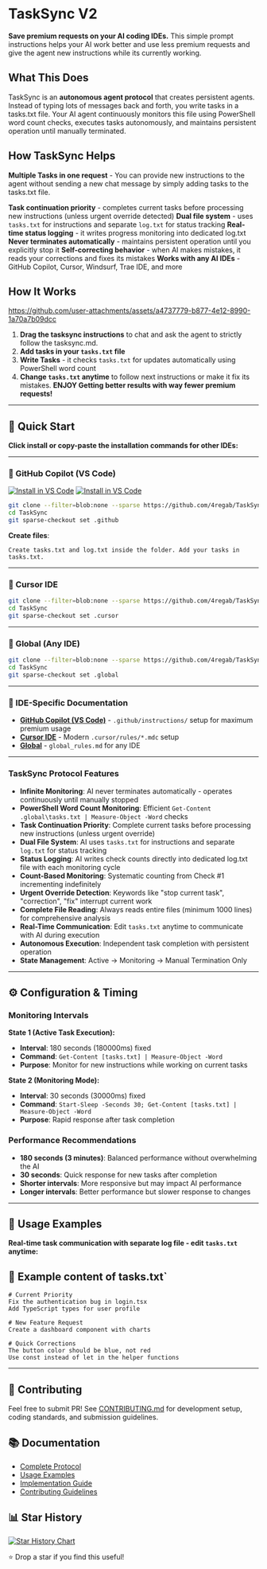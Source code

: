 # TaskSync V2 
**Save premium requests on your AI coding IDEs.** This simple prompt instructions helps your AI work better and use less premium requests and give the agent new instructions while its currently working.

## What This Does
TaskSync is an **autonomous agent protocol** that creates persistent agents. Instead of typing lots of messages back and forth, you write tasks in a tasks.txt file. Your AI agent continuously monitors this file using PowerShell word count checks, executes tasks autonomously, and maintains persistent operation until manually terminated.

## How TaskSync Helps
**Multiple Tasks in one request** - You can provide new instructions to the agent without sending a new chat message by simply adding tasks to the tasks.txt file.

**Task continuation priority** - completes current tasks before processing new instructions (unless urgent override detected)
**Dual file system** - uses `tasks.txt` for instructions and separate `log.txt` for status tracking
**Real-time status logging** - it writes progress monitoring into dedicated log.txt 
**Never terminates automatically** - maintains persistent operation until you explicitly stop it
**Self-correcting behavior** - when AI makes mistakes, it reads your corrections and fixes its mistakes
**Works with any AI IDEs** - GitHub Copilot, Cursor, Windsurf, Trae IDE, and more  

## How It Works

https://github.com/user-attachments/assets/a4737779-b877-4e12-8990-1a70a7b09dcc

1. **Drag the tasksync instructions** to chat and ask the agent to strictly follow the tasksync.md.
2. **Add tasks in your `tasks.txt` file**
3. **Write Tasks** - it checks `tasks.txt` for updates automatically using PowerShell word count
4. **Change `tasks.txt` anytime** to follow next instructions or make it fix its mistakes.
**ENJOY Getting better results with way fewer premium requests!**

---

## 🚀 Quick Start

**Click install or copy-paste the installation commands for other IDEs:**

---

### 🎯 GitHub Copilot (VS Code)

[![Install in VS Code](https://img.shields.io/badge/VS_Code-Install-0098FF?style=flat-square&logo=visualstudiocode&logoColor=white)](https://vscode.dev/redirect?url=vscode%3Achat-instructions%2Finstall%3Furl%3Dhttps%3A%2F%2Fraw.githubusercontent.com%2F4regab%2FTaskSync%2Fmain%2F.github%2Finstructions%2Ftasksync.instructions.md) [![Install in VS Code](https://img.shields.io/badge/VS_Code_Insiders-Install-24bfa5?style=flat-square&logo=visualstudiocode&logoColor=white)](https://insiders.vscode.dev/redirect?url=vscode-insiders%3Achat-instructions%2Finstall%3Furl%3Dhttps%3A%2F%2Fraw.githubusercontent.com%2F4regab%2FTaskSync%2Fmain%2F.github%2Finstructions%2Ftasksync.instructions.md)
```bash
git clone --filter=blob:none --sparse https://github.com/4regab/TaskSync.git
cd TaskSync
git sparse-checkout set .github
```

**Create files**:
```text
Create tasks.txt and log.txt inside the folder. Add your tasks in tasks.txt.
```
---

### 🎯 Cursor IDE

```bash
git clone --filter=blob:none --sparse https://github.com/4regab/TaskSync.git
cd TaskSync
git sparse-checkout set .cursor
```
---

### 🎯 Global (Any IDE)

```bash
git clone --filter=blob:none --sparse https://github.com/4regab/TaskSync.git
cd TaskSync
git sparse-checkout set .global
```
---
### 🎯 IDE-Specific Documentation
- **[GitHub Copilot (VS Code)](.github/)** - `.github/instructions/` setup for maximum premium usage
- **[Cursor IDE](.cursor/)** - Modern `.cursor/rules/*.mdc` setup
- **[Global](.global/)** - `global_rules.md` for any IDE

---
### TaskSync Protocol Features

- **Infinite Monitoring**: AI never terminates automatically - operates continuously until manually stopped
- **PowerShell Word Count Monitoring**: Efficient `Get-Content .global\tasks.txt | Measure-Object -Word` checks
- **Task Continuation Priority**: Complete current tasks before processing new instructions (unless urgent override)
- **Dual File System**: AI uses `tasks.txt` for instructions and separate `log.txt` for status tracking
- **Status Logging**: AI writes check counts directly into dedicated log.txt file with each monitoring cycle
- **Count-Based Monitoring**: Systematic counting from Check #1 incrementing indefinitely
- **Urgent Override Detection**: Keywords like "stop current task", "correction", "fix" interrupt current work
- **Complete File Reading**: Always reads entire files (minimum 1000 lines) for comprehensive analysis
- **Real-Time Communication**: Edit `tasks.txt` anytime to communicate with AI during execution
- **Autonomous Execution**: Independent task completion with persistent operation
- **State Management**: Active → Monitoring → Manual Termination Only

---

## ⚙️ Configuration & Timing

### Monitoring Intervals

**State 1 (Active Task Execution):**
- **Interval**: 180 seconds (180000ms) fixed
- **Command**: `Get-Content [tasks.txt] | Measure-Object -Word`
- **Purpose**: Monitor for new instructions while working on current tasks

**State 2 (Monitoring Mode):**
- **Interval**: 30 seconds (30000ms) fixed  
- **Command**: `Start-Sleep -Seconds 30; Get-Content [tasks.txt] | Measure-Object -Word`
- **Purpose**: Rapid response after task completion

### Performance Recommendations

- **180 seconds (3 minutes)**: Balanced performance without overwhelming the AI
- **30 seconds**: Quick response for new tasks after completion
- **Shorter intervals**: More responsive but may impact AI performance
- **Longer intervals**: Better performance but slower response to changes
---

## 🔧 Usage Examples

**Real-time task communication with separate log file - edit `tasks.txt` anytime:**

## 🔧 Example content of tasks.txt`

```text
# Current Priority
Fix the authentication bug in login.tsx
Add TypeScript types for user profile

# New Feature Request  
Create a dashboard component with charts

# Quick Corrections
The button color should be blue, not red
Use const instead of let in the helper functions
```
---

## 🤝 Contributing

Feel free to submit PR! See [CONTRIBUTING.md](docs/CONTRIBUTING.md) for development setup, coding standards, and submission guidelines.

## 📚 Documentation

- [Complete Protocol](docs/PROTOCOL.md)
- [Usage Examples](docs/EXAMPLES.md)  
- [Implementation Guide](docs/USAGE.md)
- [Contributing Guidelines](docs/CONTRIBUTING.md)

## 📊 Star History

[![Star History Chart](https://api.star-history.com/svg?repos=4regab/TaskSync&type=Date)](https://www.star-history.com/#4regab/TaskSync&Date)

⭐ Drop a star if you find this useful!
